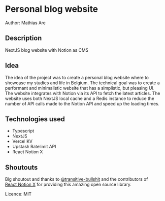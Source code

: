 # Personal blog website
Author: Mathias Are

## Description
NextJS blog website with Notion as CMS

## Idea
The idea of the project was to create a personal blog website where
to showcase my studies and life in Belgium. The technical goal was
to create a performant and minimalistic website that has a simplistic, but pleasing UI.
The website integrates with Notion via its API to fetch the latest articles. The website
uses both NextJS local cache and a Redis instance to reduce the number of API calls made to the Notion API and speed up the loading times.

## Technologies used
- Typescript
- NextJS
- Vercel KV
- Upstash Ratelimit API
- React Notion X

## Shoutouts
Big shoutout and thanks to [@transitive-bullshit](https://github.com/transitive-bullshit) and the contributors of [React Notion X](https://github.com/NotionX/react-notion-x) for providing this amazing open source library.

Licence: MIT

